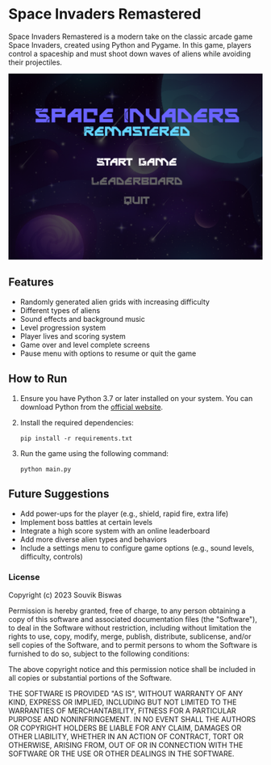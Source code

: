 # Space Invaders Remastered

Space Invaders Remastered is a modern take on the classic arcade game Space Invaders, created using Python and Pygame. In this game, players control a spaceship and must shoot down waves of aliens while avoiding their projectiles.

![Game Screenshot](assets/screenshots/game_screenshot.png)

## Features

- Randomly generated alien grids with increasing difficulty
- Different types of aliens
- Sound effects and background music
- Level progression system
- Player lives and scoring system
- Game over and level complete screens
- Pause menu with options to resume or quit the game

## How to Run

1. Ensure you have Python 3.7 or later installed on your system. You can download Python from the [official website](https://www.python.org/downloads/).

2. Install the required dependencies:
    ```
    pip install -r requirements.txt
    ```

3. Run the game using the following command:
    ```
    python main.py
    ```


## Future Suggestions

- Add power-ups for the player (e.g., shield, rapid fire, extra life)
- Implement boss battles at certain levels
- Integrate a high score system with an online leaderboard
- Add more diverse alien types and behaviors
- Include a settings menu to configure game options (e.g., sound levels, difficulty, controls)


### License

Copyright (c) 2023 Souvik Biswas

Permission is hereby granted, free of charge, to any person obtaining a copy
of this software and associated documentation files (the "Software"), to deal
in the Software without restriction, including without limitation the rights
to use, copy, modify, merge, publish, distribute, sublicense, and/or sell
copies of the Software, and to permit persons to whom the Software is
furnished to do so, subject to the following conditions:

The above copyright notice and this permission notice shall be included in all
copies or substantial portions of the Software.

THE SOFTWARE IS PROVIDED "AS IS", WITHOUT WARRANTY OF ANY KIND, EXPRESS OR
IMPLIED, INCLUDING BUT NOT LIMITED TO THE WARRANTIES OF MERCHANTABILITY,
FITNESS FOR A PARTICULAR PURPOSE AND NONINFRINGEMENT. IN NO EVENT SHALL THE
AUTHORS OR COPYRIGHT HOLDERS BE LIABLE FOR ANY CLAIM, DAMAGES OR OTHER
LIABILITY, WHETHER IN AN ACTION OF CONTRACT, TORT OR OTHERWISE, ARISING FROM,
OUT OF OR IN CONNECTION WITH THE SOFTWARE OR THE USE OR OTHER DEALINGS IN THE
SOFTWARE.